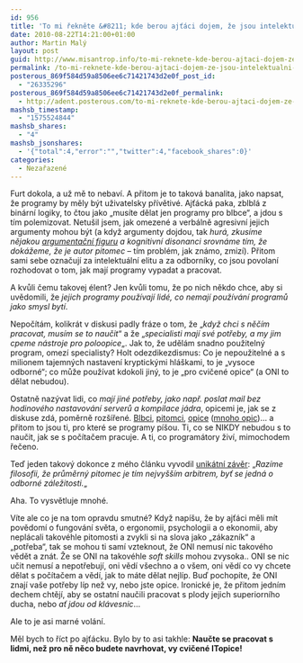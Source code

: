 ```yaml
---
id: 956
title: 'To mi řekněte &#8211; kde berou ajťáci dojem, že jsou intelektuální elita?'
date: 2010-08-22T14:21:00+01:00
author: Martin Malý
layout: post
guid: http://www.misantrop.info/to-mi-reknete-kde-berou-ajtaci-dojem-ze-jsou-intelektualni-elita/
permalink: /to-mi-reknete-kde-berou-ajtaci-dojem-ze-jsou-intelektualni-elita/
posterous_869f584d59a8506ee6c71421743d2e0f_post_id:
  - "26335296"
posterous_869f584d59a8506ee6c71421743d2e0f_permalink:
  - http://adent.posterous.com/to-mi-reknete-kde-berou-ajtaci-dojem-ze-jsou
mashsb_timestamp:
  - "1575524844"
mashsb_shares:
  - "4"
mashsb_jsonshares:
  - '{"total":4,"error":"","twitter":4,"facebook_shares":0}'
categories:
  - Nezařazené
---
```

Furt dokola, a už mě to nebav&iacute;. A přitom je to takov&aacute; banalita, jako napsat, že programy by měly b&yacute;t uživatelsky př&iacute;větiv&eacute;. Ajť&aacute;ck&aacute; paka, zblbl&aacute; z bin&aacute;rn&iacute; logiky, to čtou jako &#8222;mus&iacute;te dělat jen programy pro blbce&#8220;, a jdou s t&iacute;m polemizovat. Netu&scaron;il jsem, jak omezen&eacute; a verb&aacute;lně agresivn&iacute; jejich argumenty mohou b&yacute;t (a když argumenty dojdou, tak _hur&aacute;, zkus&iacute;me nějakou [argumentačn&iacute; figuru](http://www.misantrop.info/462276-trvale-udrzitelna-krava.php) a kognitivn&iacute; disonanci srovn&aacute;me t&iacute;m, že dok&aacute;žeme, že je autor pitomec_ &#8211; t&iacute;m probl&eacute;m, jak zn&aacute;mo, zmiz&iacute;). Přitom sami sebe označuj&iacute; za intelektu&aacute;ln&iacute; elitu a za odborn&iacute;ky, co jsou povolan&iacute; rozhodovat o tom, jak maj&iacute; programy vypadat a pracovat.

A kvůli čemu takovej &eacute;lent? Jen kvůli tomu, že po nich někdo chce, aby si uvědomili, že _jejich programy použ&iacute;vaj&iacute; lid&eacute;, co nemaj&iacute; použ&iacute;v&aacute;n&iacute; programů jako smysl byt&iacute;_.

Nepoč&iacute;t&aacute;m, kolikr&aacute;t v diskusi padly fr&aacute;ze o tom, že &#8222;_když chci s něč&iacute;m pracovat, mus&iacute;m se to naučit_&#8220; a že &#8222;_specialisti maj&iacute; sv&eacute; potřeby, a my jim cpeme n&aacute;stroje pro poloopice_&#8222;. Jak to, že uděl&aacute;m snadno použiteln&yacute; program, omez&iacute; specialisty? Holt odezdikezdismus: Co je nepoužiteln&eacute; a s milionem tajemn&yacute;ch nastaven&iacute; kryptick&yacute;mi hl&aacute;&scaron;kami, to je &#8222;vysoce odborn&eacute;&#8220;; co může použ&iacute;vat kdokoli jin&yacute;, to je &#8222;pro cvičen&eacute; opice&#8220; (a ONI to dělat nebudou).

Ostatně naz&yacute;vat lidi, co _maj&iacute; jin&eacute; potřeby, jako např. poslat mail bez hodinov&eacute;ho nastavov&aacute;n&iacute; serverů a kompilace j&aacute;dra_, opicemi je, jak se z diskuse zd&aacute;, poměrně roz&scaron;&iacute;řen&eacute;. [Blbci](http://zdrojak.root.cz/clanky/uzivatele-nejsou-programatori/nazory/11179/), [pitomci](http://zdrojak.root.cz/clanky/uzivatele-nejsou-programatori/nazory/11385/), [opice](http://zdrojak.root.cz/clanky/uzivatele-nejsou-programatori/nazory/11385/) ([mnoho opic](http://zdrojak.root.cz/clanky/uzivatele-nejsou-programatori/nazory/11142/vlakno/))&#8230; a přitom to jsou ti, pro kter&eacute; se programy p&iacute;&scaron;ou. Ti, co se NIKDY nebudou s to naučit, jak se s poč&iacute;tačem pracuje. A ti, co program&aacute;tory živ&iacute;, mimochodem řečeno.

Teď jeden takov&yacute; dokonce z m&eacute;ho čl&aacute;nku vyvodil [unik&aacute;tn&iacute; z&aacute;věr](http://zdrojak.root.cz/clanky/uzivatele-nejsou-programatori/nazory/11432/): &#8222;_Raz&iacute;me filosofii, že průměrn&yacute; pitomec je t&iacute;m nejvy&scaron;&scaron;&iacute;m arbitrem, byť se jedn&aacute; o odborn&eacute; z&aacute;ležitosti._&#8222;

Aha. To vysvětluje mnoh&eacute;.

V&iacute;te ale co je na tom opravdu smutn&eacute;? Když nap&iacute;&scaron;u, že by ajť&aacute;ci měli m&iacute;t povědom&iacute; o fungov&aacute;n&iacute; světa, o ergonomii, psychologii a o ekonomii, aby nepl&aacute;cali takov&eacute;hle pitomosti a zvykli si na slova jako &#8222;z&aacute;kazn&iacute;k&#8220; a &#8222;potřeba&#8220;, tak se mohou ti sam&iacute; vzteknout, že ONI nemus&iacute; nic takov&eacute;ho vědět a zn&aacute;t. Že se ONI na takov&eacute;hle _soft skills_ mohou zvysoka.. ONI se nic učit nemus&iacute; a nepotřebuj&iacute;, oni věd&iacute; v&scaron;echno a o v&scaron;em, oni věd&iacute; co vy chcete dělat s poč&iacute;tačem a věd&iacute;, jak to m&aacute;te dělat nejl&iacute;p. Buď pochop&iacute;te, že ONI znaj&iacute; va&scaron;e potřeby l&iacute;p než vy, nebo jste opice. Ironick&eacute; je, že přitom jedn&iacute;m dechem chtěj&iacute;, aby se ostatn&iacute; naučili pracovat s plody jejich superiorn&iacute;ho ducha, nebo _ať jdou od kl&aacute;vesnic_&#8230;

Ale to je asi marn&eacute; vol&aacute;n&iacute;.

Měl bych to ř&iacute;ct po ajť&aacute;cku. Bylo by to asi takhle: **Naučte se pracovat s lidmi, než pro ně něco budete navrhovat, vy cvičen&eacute; ITopice!**